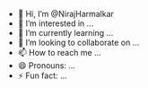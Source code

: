 - 👋 Hi, I’m @NirajHarmalkar
- 👀 I’m interested in ...
- 🌱 I’m currently learning ...
- 💞️ I’m looking to collaborate on ...
- 📫 How to reach me ...
- 😄 Pronouns: ...
- ⚡ Fun fact: ...

<!---
NirajHarmalkar/NirajHarmalkar is a ✨ special ✨ repository because its `README.md` (this file) appears on your GitHub profile.
You can click the Preview link to take a look at your changes.
--->
